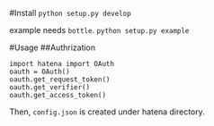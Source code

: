 #Install
`python setup.py develop`

example needs `bottle`.
`python setup.py example`

#Usage
##Authrization
```
import hatena import OAuth
oauth = OAuth()
oauth.get_request_token()
oauth.get_verifier()
oauth.get_access_token()
```
Then, `config.json` is created under hatena directory.
